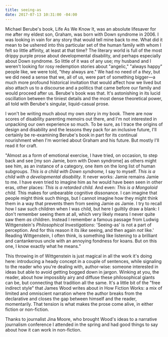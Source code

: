 ```yaml
---
title: seeing-as
date: 2017-07-13 10:31:00 -04:00
---
```


Michael Berube's book, Life As We Know It, was an absolute lifesaver for me after my eldest son, Graham, was born with Down syndrome in 2006. I was looking in vain for any story that would tell mine back to me. What did it mean to be ushered into this particular set of the human family with whom I felt so little affinity, at least at that time? The literary world is full of the most drippy purple prose about developmental disability, and perhaps especially about Down syndrome. So little of it was of any use; my husband and I weren't looking for rosy redemption stories about "angelic," "always happy" people like, we were told, "they always are." We had no need of a *they*, but we did need a sense that we, all of us, were part of something bigger—a much more profound historical invitation that would affect how we lived but also attach us to a discourse and a politics that came before our family and would proceed after us. Berube's book was that. It's astonishing in its lucid oscillation between the tiniest details and the most dense theoretical power, all told with Berube's singular, liquid-casual prose. 

I won't be writing much about my own story in my book. There are now scores of disability parenting memoirs out there, and I'm not interested in unpacking our own experience so much. To be sure, as I trace the origins of design and disability and the lessons they pack for an inclusive future, I'll certainly be re-examining Berube's book in part for its continual nourishment when I'm worried about Graham and his future. But mostly I'll read it for craft.

"Almost as a form of emotional exercise, I have tried, on occasion, to step back and see [my son Jamie, born with Down syndrome] as others might see him, as an instance of a category, one item on the long list of human subgroups. *This is a child with Down syndrome,* I say to myself. *This is a child with a developmental disability.* It never works: Jamie remains Jamie to me. I have even tried to imagine him as he would have been seen in other eras, other places: *This is a retarded child.* And even: *This is a Mongoloid child.* This makes for unbearable cognitive dissonance. I can imagine that people might think such things, but I cannot imagine how they might think them in a way that prevents them from seeing Jamie *as* Jamie. I try to recall how I saw such children when I was child, but here I guiltily draw a blank: I don't remember seeing them at all, which very likely means I never quite saw them *as* children. Instead I remember a famous passage from Ludwig Wittgenstein's *Philosophical Investigations*: 'Seeing-as' is not a part of perception. And for this reason it its *like* seeing, and then again *not* like.' Reading Wittgenstein, I often think, is something like listening to a brilliant and cantankerous uncle with an annoying fondness for koans. But on this one, I know exactly what he means."

This throwing in of Wittgenstein is just magical in all the work it's doing here: introducing a heady concept in a couple of sentences, while signaling to the reader who you're dealing with, author-wise: someone interested in ideas but able to avoid getting bogged down in jargon. Winking at you, the reader, about how impossibly airy and diffuse these philosophical giants can be, but connecting that tradition all the same. It's a little bit of the "free indirect style" that James Wood writes about in How Fiction Works: a mix of limited and omniscient narration where the author breaks from the declarative and closes the gap between himself and the reader, momentarily. That tension is what makes the prose come alive, in either fiction or non-fiction.

Thanks to journalist Jina Moore, who brought Wood's ideas to a narrative journalism conference I attended in the spring and had good things to say about how it can work in non-fiction.

